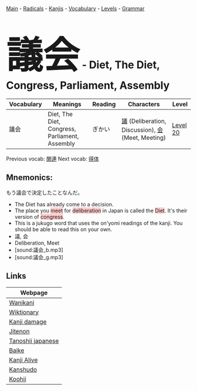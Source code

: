 <style> bigfont {font-size: 100px}</style>
[Main](../README.md) -
[Radicals](../radicals.md) -
[Kanjis](../kanjis.md) -
[Vocabulary](../vocabulary.md) -
[Levels](../levels.md) -
[Grammar](../grammar.md)
# <bigfont> 議会</bigfont> - Diet, The Diet, Congress, Parliament, Assembly 

| Vocabulary | Meanings | Reading | Characters | Level |
| --- | --- | --- | --- | --- |
| 議会 | Diet, The Diet, Congress, Parliament, Assembly | ぎかい |  [議](../kanjis/議.md) (Deliberation, Discussion), [会](../kanjis/会.md) (Meet, Meeting) | [Level 20](../levels/wk_level20.md) |

Previous vocab: [関連](関連.md) Next vocab: [得体](得体.md) 

## Mnemonics:
もう議会で決定したことなんだ。
* The Diet has already come to a decision.
* The place you <span style="background-color:#ffcccb"> meet</span> for <span style="background-color:#ffcccb"> deliberation</span> in Japan is called the <span style="background-color:#ffcccb"> Diet</span>. It's their version of <span style="background-color:#ffcccb"> congress</span>.
* This is a jukugo word that uses the on'yomi readings of the kanji. You should be able to read this on your own.
* 議, 会
* Deliberation, Meet
* [sound:議会_b.mp3]
* [sound:議会_g.mp3]


## Links 

| Webpage |
| --- |
| [Wanikani          ](https://www.wanikani.com/kanji/議会) |
| [Wiktionary        ](https://en.wiktionary.org/wiki/議会) |
| [Kanji damage      ](http://www.kanjidamage.com/kanji/search?utf8=✓&q=議会) |
| [Jitenon           ](https://jitenon.com/kanji/議会) |
| [Tanoshii japanese ](https://www.tanoshiijapanese.com/dictionary/kanji.cfm?k=議会) |
| [Baike             ](https://baike.baidu.com/item/議会) |
| [Kanji Alive       ](https://app.kanjialive.com/議会) |
| [Kanshudo          ](https://www.kanshudo.com/searchmn?q=議会) |
| [Koohii            ](https://kanji.koohii.com/study/kanji/議会) |
